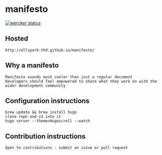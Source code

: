 # manifesto

[![wercker status](https://app.wercker.com/status/d8bb13e4598630a9cf912218f7ba1e57/m "wercker status")](https://app.wercker.com/project/bykey/d8bb13e4598630a9cf912218f7ba1e57)

## Hosted
    http://allspark-thd.github.io/manifesto/    
## Why a manifesto
    Manifesto sounds much cooler than just a regular document
    Developers should feel empowered to share what they work on with the wider development community
## Configuration instructions
    brew update && brew install hugo
    clone repo and cd into it
    hugo server --theme=Hugoscroll --watch
## Contribution instructions
    Open to contributions - submit an issue or pull request
